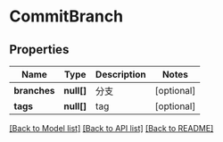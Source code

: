 # CommitBranch

## Properties
Name | Type | Description | Notes
------------ | ------------- | ------------- | -------------
**branches** | **null[]** | 分支 | [optional] 
**tags** | **null[]** | tag | [optional] 

[[Back to Model list]](../../README.md#documentation-for-models) [[Back to API list]](../../README.md#documentation-for-api-endpoints) [[Back to README]](../../README.md)


